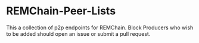 # REMChain-Peer-Lists

This a collection of p2p endpoints for REMChain. Block Producers who wish to be added should open an issue or submit a pull request.
